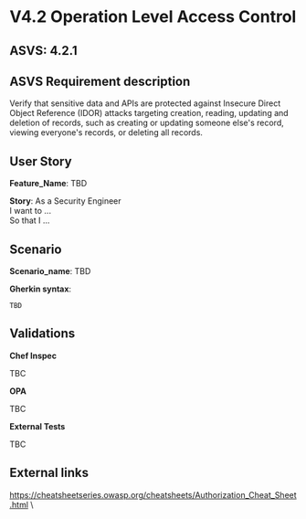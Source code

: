 # V4.2 Operation Level Access Control

## ASVS: 4.2.1

## ASVS Requirement description

Verify that sensitive data and APIs are protected against Insecure Direct
Object Reference (IDOR) attacks targeting creation, reading, updating and
deletion of records, such as creating or updating someone else's record,
viewing everyone's records, or deleting all records.

## User Story

**Feature_Name**: TBD

**Story**:
As a Security Engineer\
I want to ...\
So that I ...

## Scenario

**Scenario_name**: TBD

**Gherkin syntax**:

```gherkin
TBD
```

## Validations

**Chef Inspec**

TBC

**OPA**

TBC

**External Tests**

TBC

## External links

<https://cheatsheetseries.owasp.org/cheatsheets/Authorization_Cheat_Sheet.html> \
